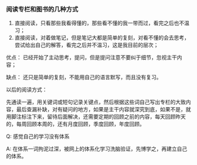 ### 阅读专栏和图书的几种方式

1. 直接阅读，只看那些我看得懂的，那些看不懂的我一带而过，看完之后也不温习；
2. 直接阅读，对着做笔记，但是笔记大都是简单的复刻，对看不懂的会去思考，尝试给出自己的解答，看完之后并不温习，这是我目前的层次；

优点： 已经开始了主动思考，提问，但是提问注意不要纠于细节，忽视主干内容；

缺点： 还只是简单的复刻，不能用自己的语言默写，而且没有复习。

以后的阅读方式：

先通读一遍，用关键词或短句记录关键点，然后根据这些词自己写出专栏的大致内容，最后查漏补缺，对有疑问的地方，如果是主干内容就深究到底，如果不是，就用脚注标注下来，留待后面解决，还需要定期的回顾之前的内容，每天回顾昨天的，每周回顾本周的，还有月度回顾，季度回顾，年度回顾。



Q: 感觉自己的学习没有体系

A: 在体系一词拘泥过深，被网上的体系化学习洗脑验证，先博学之，再建立自己的体系。

